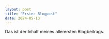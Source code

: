 ```yaml
---
layout: post
title: "Erster Blogpost"
date: 2024-05-13
---
```


Das ist der Inhalt meines allerersten Blogbeitrags.

